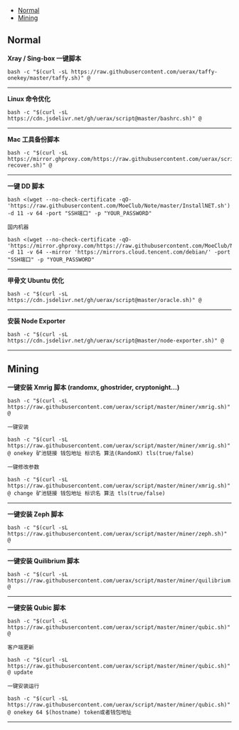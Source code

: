 - [Normal](#normal)
- [Mining](#mining)

## Normal

__Xray / Sing-box 一键脚本__

```
bash -c "$(curl -sL https://raw.githubusercontent.com/uerax/taffy-onekey/master/taffy.sh)" @
```

***

__Linux 命令优化__

```
bash -c "$(curl -sL https://cdn.jsdelivr.net/gh/uerax/script@master/bashrc.sh)" @
```

***

__Mac 工具备份脚本__

```
bash -c "$(curl -sL https://mirror.ghproxy.com/https://raw.githubusercontent.com/uerax/script/master/mac-recover.sh)" @
```

***

__一键 DD 脚本__

```
bash <(wget --no-check-certificate -qO- 'https://raw.githubusercontent.com/MoeClub/Note/master/InstallNET.sh') -d 11 -v 64 -port "SSH端口" -p "YOUR_PASSWORD" 
```

`国内机器`

```
bash <(wget --no-check-certificate -qO- 'https://mirror.ghproxy.com/https://raw.githubusercontent.com/MoeClub/Note/master/InstallNET.sh') -d 11 -v 64 --mirror 'https://mirrors.cloud.tencent.com/debian/' -port "SSH端口" -p "YOUR_PASSWORD" 
```

***

__甲骨文 Ubuntu 优化__

```
bash -c "$(curl -sL https://cdn.jsdelivr.net/gh/uerax/script@master/oracle.sh)" @
```

***

__安装 Node Exporter__

```
bash -c "$(curl -sL https://cdn.jsdelivr.net/gh/uerax/script@master/node-exporter.sh)" @
```

***

## Mining

__一键安装 Xmrig 脚本 (randomx, ghostrider, cryptonight...)__

```
bash -c "$(curl -sL https://raw.githubusercontent.com/uerax/script/master/miner/xmrig.sh)" @
```

`一键安装`

```
bash -c "$(curl -sL https://raw.githubusercontent.com/uerax/script/master/miner/xmrig.sh)" @ onekey 矿池链接 钱包地址 标识名 算法(RandomX) tls(true/false)
```

`一键修改参数`

```
bash -c "$(curl -sL https://raw.githubusercontent.com/uerax/script/master/miner/xmrig.sh)" @ change 矿池链接 钱包地址 标识名 算法 tls(true/false)
```

***

__一键安装 Zeph 脚本__

```
bash -c "$(curl -sL https://raw.githubusercontent.com/uerax/script/master/miner/zeph.sh)" @
```

***

__一键安装 Quilibrium 脚本__

```
bash -c "$(curl -sL https://raw.githubusercontent.com/uerax/script/master/miner/quilibrium.sh)" @
```

***

__一键安装 Qubic 脚本__

```
bash -c "$(curl -sL https://raw.githubusercontent.com/uerax/script/master/miner/qubic.sh)" @
```

`客户端更新`

```
bash -c "$(curl -sL https://raw.githubusercontent.com/uerax/script/master/miner/qubic.sh)" @ update
```

`一键安装运行`

```
bash -c "$(curl -sL https://raw.githubusercontent.com/uerax/script/master/miner/qubic.sh)" @ onekey 64 $(hostname) token或者钱包地址
```

***

